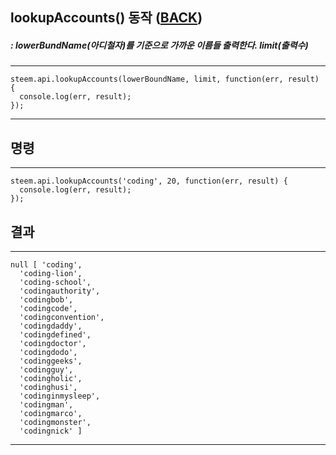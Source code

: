 
## lookupAccounts() 동작 ([BACK](README.md))
##### : lowerBundName(아디철자)를 기준으로 가까운 이름들 출력한다. limit(출력수)
-----
```
steem.api.lookupAccounts(lowerBoundName, limit, function(err, result) {
  console.log(err, result);
});
```
-----
## 명령
-----
```
steem.api.lookupAccounts('coding', 20, function(err, result) {
  console.log(err, result);
});
```
## 결과
-----
```
null [ 'coding',
  'coding-lion',
  'coding-school',
  'codingauthority',
  'codingbob',
  'codingcode',
  'codingconvention',
  'codingdaddy',
  'codingdefined',
  'codingdoctor',
  'codingdodo',
  'codinggeeks',
  'codingguy',
  'codingholic',
  'codinghusi',
  'codinginmysleep',
  'codingman',
  'codingmarco',
  'codingmonster',
  'codingnick' ]

```
-----
